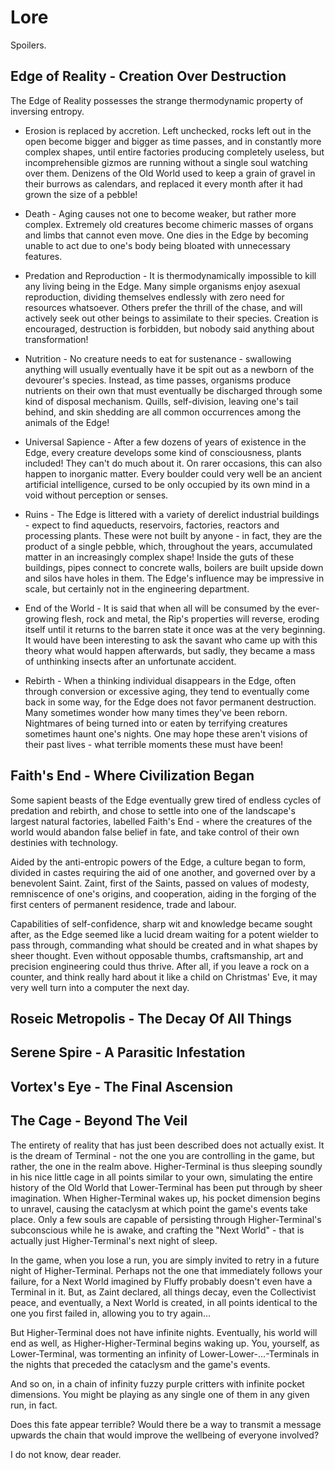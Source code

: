 # Lore

Spoilers.

## Edge of Reality - Creation Over Destruction

The Edge of Reality possesses the strange thermodynamic property of inversing entropy.

* Erosion is replaced by accretion. Left unchecked, rocks left out in the open become bigger and bigger as time passes, and in constantly more complex shapes, until entire factories producing completely useless, but incomprehensible gizmos are running without a single soul watching over them. Denizens of the Old World used to keep a grain of gravel in their burrows as calendars, and replaced it every month after it had grown the size of a pebble!

* Death - Aging causes not one to become weaker, but rather more complex. Extremely old creatures become chimeric masses of organs and limbs that cannot even move. One dies in the Edge by becoming unable to act due to one's body being bloated with unnecessary features.

* Predation and Reproduction - It is thermodynamically impossible to kill any living being in the Edge. Many simple organisms enjoy asexual reproduction, dividing themselves endlessly with zero need for resources whatsoever. Others prefer the thrill of the chase, and will actively seek out other beings to assimilate to their species. Creation is encouraged, destruction is forbidden, but nobody said anything about transformation!

* Nutrition - No creature needs to eat for sustenance - swallowing anything will usually eventually have it be spit out as a newborn of the devourer's species. Instead, as time passes, organisms produce nutrients on their own that must eventually be discharged through some kind of disposal mechanism. Quills, self-division, leaving one's tail behind, and skin shedding are all common occurrences among the animals of the Edge!

* Universal Sapience - After a few dozens of years of existence in the Edge, every creature develops some kind of consciousness, plants included! They can't do much about it. On rarer occasions, this can also happen to inorganic matter. Every boulder could very well be an ancient artificial intelligence, cursed to be only occupied by its own mind in a void without perception or senses. 

* Ruins - The Edge is littered with a variety of derelict industrial buildings - expect to find aqueducts, reservoirs, factories, reactors and processing plants. These were not built by anyone - in fact, they are the product of a single pebble, which, throughout the years, accumulated matter in an increasingly complex shape! Inside the guts of these buildings, pipes connect to concrete walls, boilers are built upside down and silos have holes in them. The Edge's influence may be impressive in scale, but certainly not in the engineering department.

* End of the World - It is said that when all will be consumed by the ever-growing flesh, rock and metal, the Rip's properties will reverse, eroding itself until it returns to the barren state it once was at the very beginning. It would have been interesting to ask the savant who came up with this theory what would happen afterwards, but sadly, they became a mass of unthinking insects after an unfortunate accident.

* Rebirth - When a thinking individual disappears in the Edge, often through conversion or excessive aging, they tend to eventually come back in some way, for the Edge does not favor permanent destruction. Many sometimes wonder how many times they've been reborn. Nightmares of being turned into or eaten by terrifying creatures sometimes haunt one's nights. One may hope these aren't visions of their past lives - what terrible moments these must have been!

## Faith's End - Where Civilization Began

Some sapient beasts of the Edge eventually grew tired of endless cycles of predation and rebirth, and chose to settle into one of the landscape's largest natural factories, labelled Faith's End - where the creatures of the world would abandon false belief in fate, and take control of their own destinies with technology.

Aided by the anti-entropic powers of the Edge, a culture began to form, divided in castes requiring the aid of one another, and governed over by a benevolent Saint. Zaint, first of the Saints, passed on values of modesty, remniscence of one's origins, and cooperation, aiding in the forging of the first centers of permanent residence, trade and labour.

Capabilities of self-confidence, sharp wit and knowledge became sought after, as the Edge seemed like a lucid dream waiting for a potent wielder to pass through, commanding what should be created and in what shapes by sheer thought. Even without opposable thumbs, craftsmanship, art and precision engineering could thus thrive. After all, if you leave a rock on a counter, and think really hard about it like a child on Christmas' Eve, it may very well turn into a computer the next day.

## Roseic Metropolis - The Decay Of All Things

## Serene Spire - A Parasitic Infestation

## Vortex's Eye - The Final Ascension

## The Cage - Beyond The Veil

The entirety of reality that has just been described does not actually exist. It is the dream of Terminal - not the one you are controlling in the game, but rather, the one in the realm above. Higher-Terminal is thus sleeping soundly in his nice little cage in all points similar to your own, simulating the entire history of the Old World that Lower-Terminal has been put through by sheer imagination. When Higher-Terminal wakes up, his pocket dimension begins to unravel, causing the cataclysm at which point the game's events take place. Only a few souls are capable of persisting through Higher-Terminal's subconscious while he is awake, and crafting the "Next World" - that is actually just Higher-Terminal's next night of sleep.

In the game, when you lose a run, you are simply invited to retry in a future night of Higher-Terminal. Perhaps not the one that immediately follows your failure, for a Next World imagined by Fluffy probably doesn't even have a Terminal in it. But, as Zaint declared, all things decay, even the Collectivist peace, and eventually, a Next World is created, in all points identical to the one you first failed in, allowing you to try again...

But Higher-Terminal does not have infinite nights. Eventually, his world will end as well, as Higher-Higher-Terminal begins waking up. You, yourself, as Lower-Terminal, was tormenting an infinity of Lower-Lower-...-Terminals in the nights that preceded the cataclysm and the game's events.

And so on, in a chain of infinity fuzzy purple critters with infinite pocket dimensions. You might be playing as any single one of them in any given run, in fact.

Does this fate appear terrible? Would there be a way to transmit a message upwards the chain that would improve the wellbeing of everyone involved?

I do not know, dear reader.